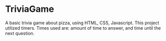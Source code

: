 # TriviaGame

A basic trivia game about pizza, using HTML, CSS, Javascript.
This project utilized timers.  Times used are:  amount of time to answer, and time until the next question.

